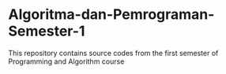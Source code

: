 # Algoritma-dan-Pemrograman-Semester-1
This repository contains source codes from the first semester of Programming and Algorithm course
